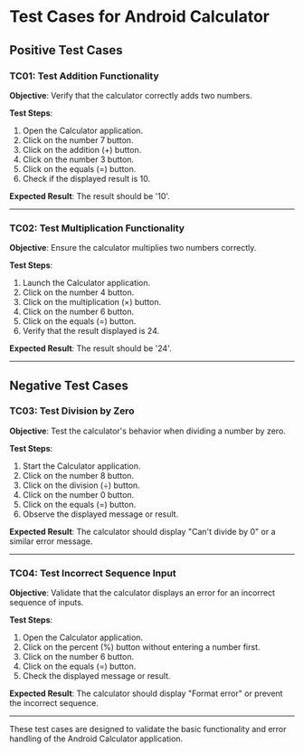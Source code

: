 # Test Cases for Android Calculator

## Positive Test Cases

### TC01: Test Addition Functionality

**Objective**: Verify that the calculator correctly adds two numbers.

**Test Steps**:
1. Open the Calculator application.
2. Click on the number 7 button.
3. Click on the addition (+) button.
4. Click on the number 3 button.
5. Click on the equals (=) button.
6. Check if the displayed result is 10.

**Expected Result**: The result should be '10'.

---

### TC02: Test Multiplication Functionality

**Objective**: Ensure the calculator multiplies two numbers correctly.

**Test Steps**:
1. Launch the Calculator application.
2. Click on the number 4 button.
3. Click on the multiplication (×) button.
4. Click on the number 6 button.
5. Click on the equals (=) button.
6. Verify that the result displayed is 24.

**Expected Result**: The result should be '24'.

---

## Negative Test Cases

### TC03: Test Division by Zero

**Objective**: Test the calculator's behavior when dividing a number by zero.

**Test Steps**:
1. Start the Calculator application.
2. Click on the number 8 button.
3. Click on the division (÷) button.
4. Click on the number 0 button.
5. Click on the equals (=) button.
6. Observe the displayed message or result.

**Expected Result**: The calculator should display "Can't divide by 0" or a similar error message.

---

### TC04: Test Incorrect Sequence Input

**Objective**: Validate that the calculator displays an error for an incorrect sequence of inputs.

**Test Steps**:
1. Open the Calculator application.
2. Click on the percent (%) button without entering a number first.
3. Click on the number 6 button.
4. Click on the equals (=) button.
5. Check the displayed message or result.

**Expected Result**: The calculator should display "Format error" or prevent the incorrect sequence.

---

These test cases are designed to validate the basic functionality and error handling of the Android Calculator application.
